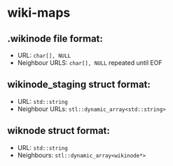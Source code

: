 # wiki-maps

## .wikinode file format:
- URL: `char[], NULL`
- Neighbour URLS: `char[], NULL` repeated until EOF

## wikinode_staging struct format:
- URL: `std::string`
- Neighbour URLs: `stl::dynamic_array<std::string>`

## wiknode struct format:
- URL: `std::string`
- Neighbours: `stl::dynamic_array<wikinode*>`
